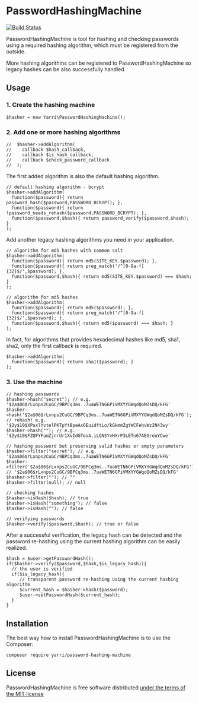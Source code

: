 PasswordHashingMachine
======================

[![Build Status](https://app.travis-ci.com/yarri/PasswordHashingMachine.svg?branch=master)](https://app.travis-ci.com/yarri/PasswordHashingMachine)

PasswordHashingMachine is tool for hashing and checking passwords using a required hashing algorithm, which must be registered from the outside.

More hashing algorithms can be registered to PasswordHashingMachine so legacy hashes can be also successfully handled.

Usage
-----

### 1. Create the hashing machine

    $hasher = new Yarri\PasswordHashingMachine();

### 2. Add one or more hashing algorithms

    //  $hasher->addAlgorithm(
    //    callback $hash_callback,
    //    callback $is_hash_callback,
    //    callback $check_password_callback
    //  );

The first added algorithm is also the default hashing algorithm.

    // default hashing algorithm - bcrypt
    $hasher->addAlgorithm(
      function($password){ return password_hash($password,PASSWORD_BCRYPT); },
      function($password){ return !password_needs_rehash($password,PASSWORD_BCRYPT); },
      function($password,$hash){ return password_verify($password,$hash); }
    );

Add another legacy hashing algorithms you need in your application.

    // algorithm for md5 hashes with common salt
    $hasher->addAlgorithm(
      function($password){ return md5(SITE_KEY.$password); },
      function($password){ return preg_match('/^[0-9a-f]{32}$/',$password); },
      function($password,$hash){ return md5(SITE_KEY.$password) === $hash; }
    );

    // algorithm for md5 hashes
    $hasher->addAlgorithm(
      function($password){ return md5($password); },
      function($password){ return preg_match('/^[0-9a-f]{32}$/',$password); },
      function($password,$hash){ return md5($password) === $hash; }
    );

In fact, for algorithms that provides hexadecimal hashes like md5, sha1, sha2, only the first callback is required.

    $hasher->addAlgorithm(
      function($password){ return sha1($password); }
    );

### 3. Use the machine

    // hashing passwords
    $hasher->hash("secret"); // e.g. '$2a$06$rLxnps2CuGC/9BPCq3ms..7uaWETN6GPiVMXYYGWqdQoMZsDQ/kFG'
    $hasher->hash('$2a$06$rLxnps2CuGC/9BPCq3ms..7uaWETN6GPiVMXYYGWqdQoMZsDQ/kFG'); // rehash! e.g. '$2y$10$XPuxlYvtelPKTpYtBpeAxOEuidftLo/kGkmmZgtWCFehvWz2N43wy'
    $hasher->hash(""); // e.g. '$2y$10$FZQFYFamZjnrUr1XvIdGTevA.iLQNSYvHXrP3LETn67AEGreuYCwe'

    // hashing password but preserving valid hashes or empty parameters
    $hasher->filter("secret"); // e.g. '$2a$06$rLxnps2CuGC/9BPCq3ms..7uaWETN6GPiVMXYYGWqdQoMZsDQ/kFG'
    $hasher->filter('$2a$06$rLxnps2CuGC/9BPCq3ms..7uaWETN6GPiVMXYYGWqdQoMZsDQ/kFG'); // '$2a$06$rLxnps2CuGC/9BPCq3ms..7uaWETN6GPiVMXYYGWqdQoMZsDQ/kFG'
    $hasher->filter(""); // ""
    $hasher->filter(null); // null

    // checking hashes
    $hasher->isHash($hash); // true
    $hasher->isHash("something"); // false
    $hasher->isHash(""); // false

    // verifying passwords
    $hasher->verify($password,$hash); // true or false

After a successful verification, the legacy hash can be detected and the password re-hashing using the current hashing algorithm can be easily realized.

    $hash = $user->getPasswordHash();
    if($hasher->verify($password,$hash,$is_legacy_hash)){
      // the user is verified
      if($is_legacy_hash){
         // transparent password re-hashing using the current hashing algorithm
         $current_hash = $hasher->hash($password);
         $user->setPasswordHash($current_hash);
      }
    }

Installation
------------

The best way how to install PasswordHashingMachine is to use the Composer:

    composer require yarri/password-hashing-machine

License
-------

PasswordHashingMachine is free software distributed [under the terms of the MIT license](http://www.opensource.org/licenses/mit-license)


[//]: # ( vim: set ts=2 et: )

